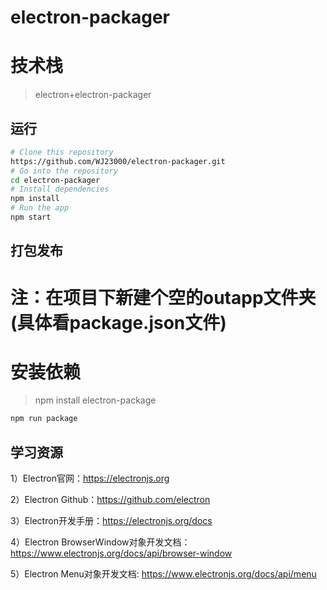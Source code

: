 # electron-packager

# 技术栈

> electron+electron-packager

## 运行

```bash
# Clone this repository
https://github.com/WJ23000/electron-packager.git
# Go into the repository
cd electron-packager
# Install dependencies
npm install
# Run the app
npm start
```

## 打包发布

# 注：在项目下新建个空的outapp文件夹(具体看package.json文件)

# 安装依赖
> npm install electron-package

```bash
npm run package
```

## 学习资源

1）Electron官网：https://electronjs.org

2）Electron Github：https://github.com/electron

3）Electron开发手册：https://electronjs.org/docs

4）Electron BrowserWindow对象开发文档：https://www.electronjs.org/docs/api/browser-window

5）Electron Menu对象开发文档: https://www.electronjs.org/docs/api/menu